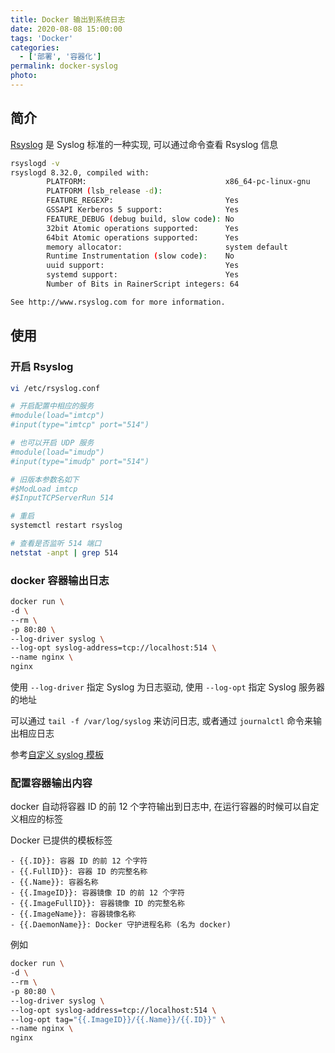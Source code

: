 ```yaml
---
title: Docker 输出到系统日志
date: 2020-08-08 15:00:00
tags: 'Docker'
categories:
  - ['部署', '容器化']
permalink: docker-syslog
photo:
---
```


## 简介

[Rsyslog](https://www.rsyslog.com/) 是 Syslog 标准的一种实现, 可以通过命令查看 Rsyslog 信息

```sh
rsyslogd -v
rsyslogd 8.32.0, compiled with:
        PLATFORM:                               x86_64-pc-linux-gnu
        PLATFORM (lsb_release -d):
        FEATURE_REGEXP:                         Yes
        GSSAPI Kerberos 5 support:              Yes
        FEATURE_DEBUG (debug build, slow code): No
        32bit Atomic operations supported:      Yes
        64bit Atomic operations supported:      Yes
        memory allocator:                       system default
        Runtime Instrumentation (slow code):    No
        uuid support:                           Yes
        systemd support:                        Yes
        Number of Bits in RainerScript integers: 64

See http://www.rsyslog.com for more information.
```

<!-- more -->

## 使用

### 开启 Rsyslog

```sh
vi /etc/rsyslog.conf

# 开启配置中相应的服务
#module(load="imtcp")
#input(type="imtcp" port="514")

# 也可以开启 UDP 服务
#module(load="imudp")
#input(type="imudp" port="514")

# 旧版本参数名如下
#$ModLoad imtcp
#$InputTCPServerRun 514

# 重启
systemctl restart rsyslog

# 查看是否监听 514 端口
netstat -anpt | grep 514
```

### docker 容器输出日志

```sh
docker run \
-d \
--rm \
-p 80:80 \
--log-driver syslog \
--log-opt syslog-address=tcp://localhost:514 \
--name nginx \
nginx
```

使用 `--log-driver` 指定 Syslog 为日志驱动, 使用 `--log-opt` 指定 Syslog 服务器的地址

可以通过 `tail -f /var/log/syslog` 来访问日志, 或者通过 `journalctl` 命令来输出相应日志

参考[自定义 syslog 模板](http://www.rsyslog.com/doc/v8-stable/configuration/properties.html)

### 配置容器输出内容

docker 自动将容器 ID 的前 12 个字符输出到日志中, 在运行容器的时候可以自定义相应的标签

Docker 已提供的模板标签

```
- {{.ID}}: 容器 ID 的前 12 个字符
- {{.FullID}}: 容器 ID 的完整名称
- {{.Name}}: 容器名称
- {{.ImageID}}: 容器镜像 ID 的前 12 个字符
- {{.ImageFullID}}: 容器镜像 ID 的完整名称
- {{.ImageName}}: 容器镜像名称
- {{.DaemonName}}: Docker 守护进程名称 (名为 docker)
```

例如

```sh
docker run \
-d \
--rm \
-p 80:80 \
--log-driver syslog \
--log-opt syslog-address=tcp://localhost:514 \
--log-opt tag="{{.ImageID}}/{{.Name}}/{{.ID}}" \
--name nginx \
nginx
```
